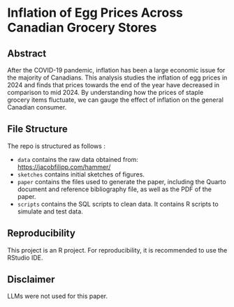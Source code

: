 # Inflation of Egg Prices Across Canadian Grocery Stores

## Abstract
After the COVID-19 pandemic, inflation has been a large economic issue for the majority of Canadians. This analysis studies the inflation of egg prices in 2024 and finds that prices towards the end of the year have decreased in comparison to mid 2024. By understanding how the prices of staple grocery items fluctuate, we can gauge the effect of inflation on the general Canadian consumer.

## File Structure
The repo is structured as follows :

-   `data` contains the raw data obtained from: https://jacobfilipp.com/hammer/
-   `sketches` contains initial sketches of figures.
-   `paper` contains the files used to generate the paper, including the Quarto document and reference bibliography file, as well as the PDF of the paper. 
-   `scripts` contains the SQL scripts to clean data. It contains R scripts to simulate and test data.  
  
## Reproducibility 
This project is an R project.
For reproducibility, it is recommended to use the RStudio IDE.

## Disclaimer
LLMs were not used for this paper. 
